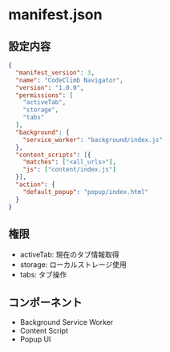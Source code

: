 # manifest.json

## 設定内容
```json
{
  "manifest_version": 3,
  "name": "CodeClimb Navigator",
  "version": "1.0.0",
  "permissions": [
    "activeTab",
    "storage",
    "tabs"
  ],
  "background": {
    "service_worker": "background/index.js"
  },
  "content_scripts": [{
    "matches": ["<all_urls>"],
    "js": ["content/index.js"]
  }],
  "action": {
    "default_popup": "popup/index.html"
  }
}
```

## 権限
- activeTab: 現在のタブ情報取得
- storage: ローカルストレージ使用
- tabs: タブ操作

## コンポーネント
- Background Service Worker
- Content Script
- Popup UI